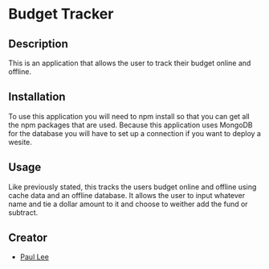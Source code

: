 # Budget Tracker

## Description
This is an application that allows the user to track their budget online and offline.

## Installation
To use this application you will need to npm install so that you can get all the npm packages that are used. Because this application uses MongoDB for the database you will have to set up a connection if you want to deploy a wesite.

## Usage
Like previously stated, this tracks the users budget online and offline using cache data and an offline database. It allows the user to input whatever name and tie a dollar amount to it and choose to weither add the fund or subtract.

## Creator
* [Paul Lee](https://github.com/vb27)